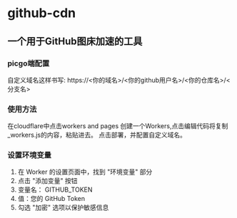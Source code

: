 # github-cdn
## 一个用于GitHub图床加速的工具
### picgo端配置
自定义域名这样书写: https://<你的域名>/<你的github用户名>/<你的仓库名>/<分支名>
### 使用方法
在cloudflare中点击workers and pages 创建一个Workers,点击编辑代码将复制_workers.js的内容，粘贴进去。
点击部署，并配置自定义域名。
### 设置环境变量
1. 在 Worker 的设置页面中，找到 "环境变量" 部分
2. 点击 "添加变量" 按钮
3. 变量名： GITHUB_TOKEN
4. 值：您的 GitHub Token
5. 勾选 "加密" 选项以保护敏感信息
